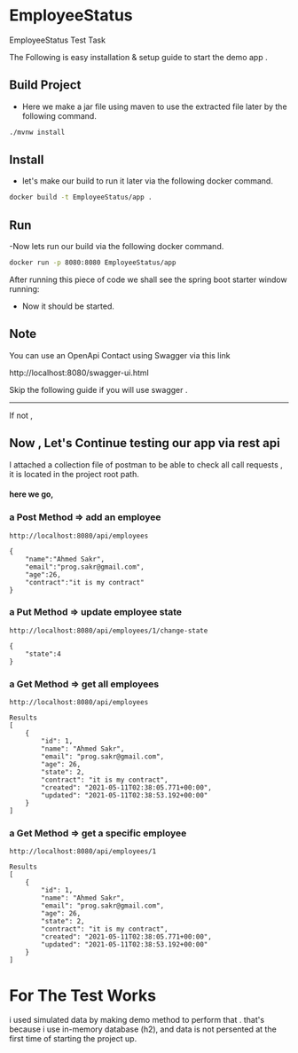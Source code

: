 # EmployeeStatus
EmployeeStatus Test Task

The Following is easy installation & setup guide to start the demo app .

## Build Project
- Here we make a jar file using maven to use the extracted file later by the following command.
``` bash
./mvnw install
```

## Install

- let's make our build to run it later via the following docker command.

``` bash
docker build -t EmployeeStatus/app .
```

## Run

-Now lets run our build via the following docker command.
```bash
docker run -p 8080:8080 EmployeeStatus/app
```
After running this piece of code we shall see the spring boot starter window running:

- Now it should be started.


## Note 
You can use an OpenApi Contact using Swagger via this link

http://localhost:8080/swagger-ui.html

Skip the following guide if you will use swagger .

-------------- 

If not ,

## Now , Let's Continue testing our app via rest api

I attached a collection file of postman to be able to check all call requests , it is located in the project root path.
#### here we go,


### a Post Method => add an employee
```
http://localhost:8080/api/employees
```
```
{
    "name":"Ahmed Sakr",
    "email":"prog.sakr@gmail.com",
    "age":26,
    "contract":"it is my contract"
}
```

### a Put Method => update employee state
```
http://localhost:8080/api/employees/1/change-state
```
```
{
    "state":4
}
```

### a Get Method => get all employees
```
http://localhost:8080/api/employees
```
```
Results
[
    {
        "id": 1,
        "name": "Ahmed Sakr",
        "email": "prog.sakr@gmail.com",
        "age": 26,
        "state": 2,
        "contract": "it is my contract",
        "created": "2021-05-11T02:38:05.771+00:00",
        "updated": "2021-05-11T02:38:53.192+00:00"
    }
]
```

### a Get Method => get a specific employee
```
http://localhost:8080/api/employees/1
```
```
Results
[
    {
        "id": 1,
        "name": "Ahmed Sakr",
        "email": "prog.sakr@gmail.com",
        "age": 26,
        "state": 2,
        "contract": "it is my contract",
        "created": "2021-05-11T02:38:05.771+00:00",
        "updated": "2021-05-11T02:38:53.192+00:00"
    }
]
```
# For The Test Works

i used simulated data by making demo method to perform that . that's because i use in-memory database (h2),
and data is not persented at the first time of starting the project up.


